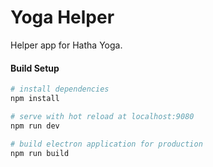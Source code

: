 # Yoga Helper

Helper app for Hatha Yoga.

#### Build Setup

``` bash
# install dependencies
npm install

# serve with hot reload at localhost:9080
npm run dev

# build electron application for production
npm run build


```

